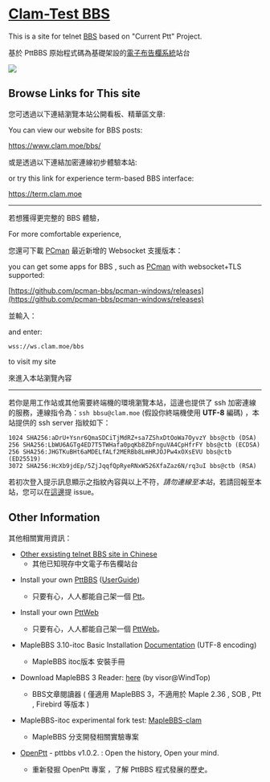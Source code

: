 # [Clam-Test BBS](https://www.clam.moe/bbs/)

This is a site for telnet [BBS](//goo.gl/2KAMG) based on "Current Ptt" Project.

基於 PttBBS 原始程式碼為基礎架設的[電子布告欄系統](https://goo.gl/2KAMG)站台

[![](https://i.imgur.com/iKESXcE.png)](https://www.clam.moe/bbs/)


## Browse Links for This site

您可透過以下連結瀏覽本站公開看板、精華區文章:

You can view our website for BBS posts:

<https://www.clam.moe/bbs/>

或是透過以下連結加密連線初步體驗本站:

or try this link for experience term-based BBS interface:

<https://term.clam.moe>

---

若想獲得更完整的 BBS 體驗，

For more comfortable experience,

您還可下載 [PCman](https://pcman.ptt.cc/) 最近新增的 Websocket 支援版本：

you can get some apps for BBS , such as [PCman](https://pcman.ptt.cc/) with websocket+TLS supported:

[https://github.com/pcman-bbs/pcman-windows/releases](https://github.com/pcman-bbs/pcman-windows/releases)

並輸入： 

and enter:

```
wss://ws.clam.moe/bbs
```

to visit my site

來進入本站瀏覽內容

---

若你是用工作站或其他需要終端機的環境瀏覽本站，這邊也提供了 ssh 加密連線的服務，連線指令為：`ssh bbsu@clam.moe` (假設你終端機使用 **UTF-8** 編碼) ，本站提供的 ssh server 指紋如下：

```
1024 SHA256:aDrU+Ysnr6QmaSDCiTjMdRZ+sa7ZShxDtOoWa7OyvzY bbs@ctb (DSA)
256 SHA256:LbWU6AGTg4ED7T5TWHafa0pqKb8ZbFnguVA4CpHfrFY bbs@ctb (ECDSA)
256 SHA256:JHGTKuBHt6aMDELfALf2MERBb8LmHRJOJPw4xOXsEVU bbs@ctb (ED25519)
3072 SHA256:HcXb9jdEp/5ZjJqqfQpRyeRNxW526XfaZaz6N/rq3uI bbs@ctb (RSA)
```

若初次登入提示訊息顯示之指紋內容與以上不符，*請勿連線至本站*，若請回報至本站，您可以在[這邊](https://github.com/clamtestbbs/clamtestbbs.github.io/issues)提 issue。

## Other Information

其他相關實用資訊：

* [Other exsisting telnet BBS site in Chinese](https://bbslist.github.io)
  - 其他已知現存中文電子布告欄站台

+ Install your own [PttBBS](https://github.com/ptt/pttbbs/wiki) ([UserGuide](PttManual))
  - 只要有心，人人都能自己架一個 [Ptt](https://github.com/ptt/pttbbs/wiki)。

+ Install your own [PttWeb](https://github.com/ptt/pttbbs/wiki)
  - 只要有心，人人都能自己架一個 [PttWeb](https://github.com/ptt/pttweb/wiki)。

+ MapleBBS 3.10-itoc Basic Installation [Documentation](https://holishing.github.io/maplebbs-itoc) (UTF-8 encoding)
  - MapleBBS itoc版本 安裝手冊

+ Download MapleBBS 3 Reader: [here](https://clamtestbbs.github.io/test/BBSReader.zip) (by visor@WindTop)
  - BBS文章閱讀器 ( 僅適用 MapleBBS 3，不適用於 Maple 2.36 , SOB , Ptt , Firebird 等版本 )

+ MapleBBS-itoc experimental fork test: [MapleBBS-clam](https://github.com/clamtestbbs/maplebbs-clam)
  - MapleBBS 分支開發相關實驗專案

+ [OpenPtt](https://github.com/clamtestbbs/openptt/wiki) - pttbbs v1.0.2. : Open the history, Open your mind.
  - 重新發掘 OpenPtt 專案 ，了解 PttBBS 程式發展的歷史。
